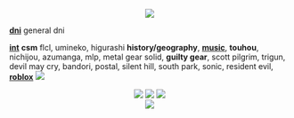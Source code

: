 <p align="center"> 
  <img src="https://64.media.tumblr.com/d98a048c1f4e6e69191822206ea07588/b7c29d91d3f6db3c-1a/s75x75_c1/91c8aed83a6e19a759ae2fe5b0116681c73787c7.gifv">
</p>

<ins>**dni**</ins> general dni

<ins>**int**</ins> **csm** flcl, umineko, higurashi **history/geography**, __[music](https://last.fm/user/ihatememphis)__, **touhou**, nichijou, azumanga, mlp, metal gear solid, **guilty gear**, scott pilgrim, trigun, devil may cry, bandori, postal, silent hill, south park, sonic, resident evil, __[roblox](https://www.roblox.com/users/1464732036/profile)__ ![](https://xyz.crd.co/assets/images/gallery11/ebeae1bf.gif?v=4ca63763)

<p align="center">
  <img src="https://64.media.tumblr.com/ce40b1e00a70e4f0c5f37db858951f1b/3e577acf25d91de7-07/s250x400/484b821b9054ed956938ec467ebc3a5fde6f4500.gifv">
  <img src="https://64.media.tumblr.com/842d39aa4a1ecad08c65643dcd4b1e9d/3e577acf25d91de7-d3/s250x400/69c9be34835579aff33d0062c83e7120270a971c.gifv">
  <img src="https://64.media.tumblr.com/2a8249f8052d7e1da51f19e2b3bbc7ff/66dbb87d0390004d-bb/s250x400/9fe26d1f2c8836c54a7308e7cb82b2001388099b.gifv">
  <br><img src="https://64.media.tumblr.com/13142c5e08eed8649f8e4df1693688cc/884eea48d188fc7b-d5/s100x200/7071a546c70259d8a04c1d560aa6e15c620604ec.pnj">
</p>
